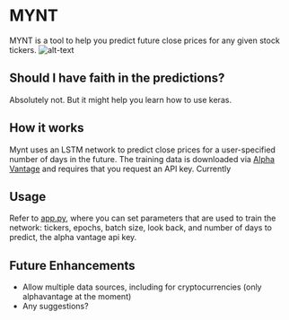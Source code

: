 # MYNT
MYNT is a tool to help you predict future close prices for any given stock tickers.
![alt-text](https://github.com/driemworks/mynt/blob/master/resources/images/NTDOY_12-16-2018_lookback=101_epochs=100_batch_size=32.png?raw=true)

## Should I have faith in the predictions?
Absolutely not. But it might help you learn how to use keras.

## How it works
Mynt uses an LSTM network to predict close prices for a user-specified number of days in the future. The training data is downloaded via [Alpha Vantage](https://www.alphavantage.co/) and requires that you request an API key. Currently

## Usage
Refer to [app.py](https://github.com/driemworks/mynt/blob/master/app.py), where you can set parameters that are used to train the network: tickers, epochs, batch size, look back, and number of days to predict, the alpha vantage api key.

## Future Enhancements
- Allow multiple data sources, including for cryptocurrencies (only alphavantage at the moment)
- Any suggestions?
